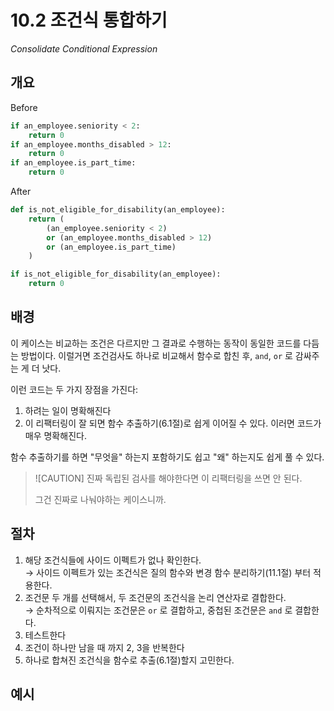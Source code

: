 # 10.2 조건식 통합하기

_Consolidate Conditional Expression_

## 개요

Before

```python
if an_employee.seniority < 2:
    return 0
if an_employee.months_disabled > 12:
    return 0
if an_employee.is_part_time:
    return 0
```

After

```python
def is_not_eligible_for_disability(an_employee):
    return (
        (an_employee.seniority < 2)
        or (an_employee.months_disabled > 12)
        or (an_employee.is_part_time)
    )

if is_not_eligible_for_disability(an_employee):
    return 0
```

## 배경

이 케이스는 비교하는 조건은 다르지만 그 결과로 수행하는 동작이 동일한 코드를 다듬는 방법이다.
이럴거면 조건검사도 하나로 비교해서 함수로 합친 후, `and`, `or` 로 감싸주는 게 더 낫다.

이런 코드는 두 가지 장점을 가진다:
1. 하려는 일이 명확해진다
2. 이 리팩터링이 잘 되면 함수 추출하기(6.1절)로 쉽게 이어질 수 있다. 이러면 코드가 매우 명확해진다.

함수 추출하기를 하면 "무엇을" 하는지 포함하기도 쉽고 "왜" 하는지도 쉽게 풀 수 있다.

> ![CAUTION]
> 진짜 독립된 검사를 해야한다면 이 리팩터링을 쓰면 안 된다.
> 
> 그건 진짜로 나눠야하는 케이스니까.

## 절차

1. 해당 조건식들에 사이드 이펙트가 없나 확인한다. <br />
→ 사이드 이펙트가 있는 조건식은 질의 함수와 변경 함수 분리하기(11.1절) 부터 적용한다.
2. 조건문 두 개를 선택해서, 두 조건문의 조건식을 논리 연산자로 결합한다. <br />
→ 순차적으로 이뤄지는 조건문은 `or` 로 결합하고, 중첩된 조건문은 `and` 로 결합한다.
3. 테스트한다
4. 조건이 하나만 남을 때 까지 2, 3을 반복한다
5. 하나로 합쳐진 조건식을 함수로 추출(6.1절)할지 고민한다.

## 예시
